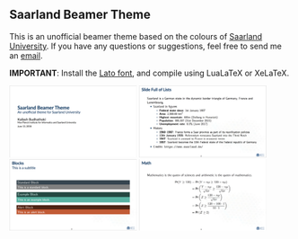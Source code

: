 Saarland Beamer Theme
---------------------
This is an unofficial beamer theme based on the colours of [Saarland University][sic-link]. If you have any questions or suggestions, feel free to send me an [email](mailto:kailash.buki@gmail.com).

**IMPORTANT**: Install the [Lato font][lato-font-link], and compile using LuaLaTeX or XeLaTeX. 


<div style="float:left">
  <img src="images/sshot1.png" width="45%" border=0>
  <img src="images/sshot2.png" width="45%" border=0>
  <img src="images/sshot3.png" width="45%" border=0>
  <img src="images/sshot4.png" width="45%" border=0>
</div>

[sic-link]: https://saarland-informatics-campus.de/
[lato-font-link]: https://fonts.google.com/specimen/Lato
